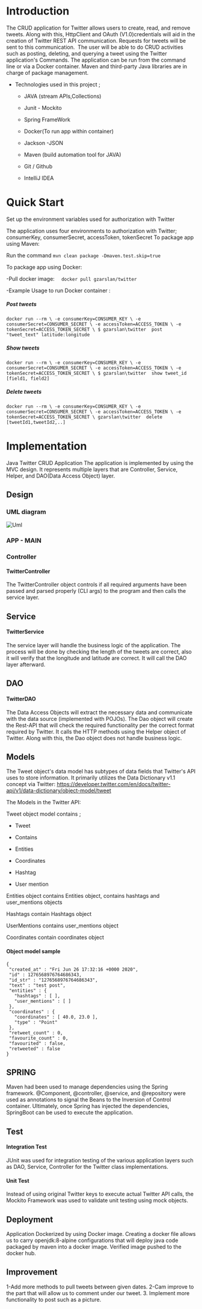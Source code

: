 
# Introduction

The CRUD application for Twitter allows users to create, read, and remove tweets. Along with this, HttpClient and OAuth (V1.0)credentials will aid in the creation of Twitter REST API communication. Requests for tweets will be sent to this communication.  The user will be able to do CRUD activities such as posting, deleting, and querying a tweet using the Twitter application's Commands. The application can be run from the command line or via a Docker container. Maven and third-party Java libraries are in charge of package management.

- Technologies used in this project ;

    - JAVA (stream APIs,Collections)

    - Junit - Mockito

    - Spring FrameWork

    - Docker(To run app within container)

    - Jackson -JSON

    - Maven (build automation tool for JAVA)

    - Git / Github

    - IntelliJ IDEA



# Quick Start

Set up the environment variables used for authorization with Twitter

The application uses four environments to authorization with Twitter; consumerKey, consumerSecret, accessToken, tokenSecret
To package app using Maven:

Run the command ```mvn clean package -Dmaven.test.skip=true```

To package app using Docker:

-Pull docker image:
```  docker pull gzarslan/twitter```


-Example Usage to run Docker container :

   ##### Post tweets

```docker run --rm \ -e consumerKey=CONSUMER_KEY \ -e consumerSecret=CONSUMER_SECRET \ -e accessToken=ACCESS_TOKEN \ -e tokenSecret=ACCESS_TOKEN_SECRET \ $ gzarslan\twitter  post "tweet_text" latitude:longitude```

  ##### Show tweets

```docker run --rm \ -e consumerKey=CONSUMER_KEY \ -e consumerSecret=CONSUMER_SECRET \ -e accessToken=ACCESS_TOKEN \ -e tokenSecret=ACCESS_TOKEN_SECRET \ $ gzarslan\twitter  show tweet_id [field1, field2]```

  ##### Delete tweets

```docker run --rm \ -e consumerKey=CONSUMER_KEY \ -e consumerSecret=CONSUMER_SECRET \ -e accessToken=ACCESS_TOKEN \ -e tokenSecret=ACCESS_TOKEN_SECRET \ gzarslan\twitter  delete [tweetId1,tweetId2,..]```

# Implementation


Java Twitter CRUD Application
The application is implemented by using the MVC design. It represents multiple layers that are Controller, Service, Helper, and DAO(Data Access Object) layer.


## Design

### UML diagram

![Uml](https://i.imgur.com/F4O9OgZ.png)

### APP - MAIN

### Controller

#### TwitterController

The TwitterController object controls if all required arguments have been passed and parsed properly (CLI args) to the program and then calls the service layer.


## Service

#### TwitterService

The service layer will handle the business logic of the application.  The process will be done by checking the length of the tweets are correct, also it will verify that the longitude and latitude are correct. It will call the DAO layer afterward.

## DAO

#### TwitterDAO

The Data Access Objects will extract the necessary data and communicate with the data source (implemented with POJOs). The Dao object will create the Rest-API that will check the required functionality per the correct format required by Twitter. It calls the HTTP methods using the Helper object of Twitter. Along with this, the Dao object does not handle business logic.

## Models
The Tweet object's data model has subtypes of data fields that Twitter's API uses to store information. It primarily utilizes the Data Dictionary v1.1 concept via Twitter: https://developer.twitter.com/en/docs/twitter-api/v1/data-dictionary/object-model/tweet

The Models in the Twitter API:

Tweet object model contains  ;

- Tweet

- Contains

- Entities

- Coordinates

- Hashtag

- User mention

Entities object contains Entities object, contains hashtags and user_mentions objects

Hashtags contain Hashtags object

UserMentions contains user_mentions object

Coordinates contain coordinates object

#### Object model sample
 ```
 {
  "created_at" : "Fri Jun 26 17:32:16 +0000 2020",
  "id" : 1276568976764686343,
  "id_str" : "1276568976764686343",
  "text" : "test post",
  "entities" : {
    "hashtags" : [ ],
    "user_mentions" : [ ]
  },
  "coordinates" : {
    "coordinates" : [ 40.0, 23.0 ],
    "type" : "Point"
  },
  "retweet_count" : 0,
  "favourite_count" : 0,
  "favourited" : false,
  "retweeted" : false
}
```

## SPRING

Maven had been used to manage dependencies using the Spring framework. @Component, @controller, @service, and @repository were used as annotations to signal the Beans to the Inversion of Control container. Ultimately, once Spring has injected the dependencies, SpringBoot can be used to execute the application.


## Test

#### Integration Test

JUnit was used for integration testing of the various application layers such as DAO, Service, Controller for the Twitter class implementations.

#### Unit Test
 Instead of using original Twitter keys to execute actual Twitter API calls, the Mockito Framework was used to validate unit testing using mock objects.

## Deployment

Application Dockerized by using Docker image. Creating a docker file allows us to carry openjdk:8-alpine configurations that will deploy java code packaged by maven into a docker image.  Verified image pushed to the docker hub.


## Improvement

1-Add more methods to pull tweets between given dates.
2-Cam improve to the part that will allow us to comment under our tweet.
3. Implement more functionality to post such as a picture.



